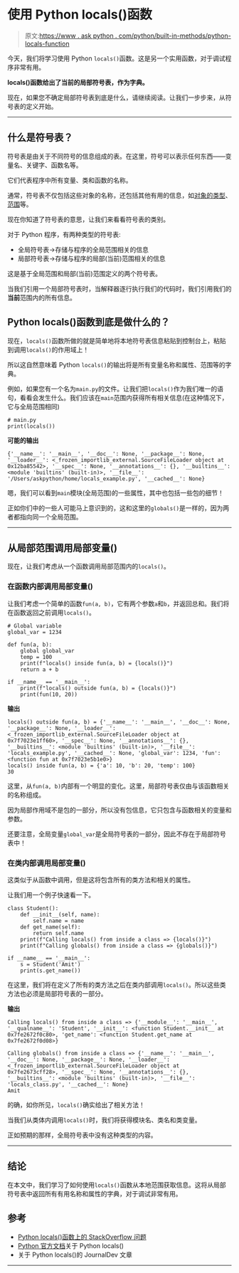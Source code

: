 # 使用 Python locals()函数

> 原文:[https://www . ask python . com/python/built-in-methods/python-locals-function](https://www.askpython.com/python/built-in-methods/python-locals-function)

今天，我们将学习使用 Python `locals()`函数。这是另一个实用函数，对于调试程序非常有用。

**locals()函数给出了当前的局部符号表，作为字典。**

现在，如果您不确定局部符号表到底是什么，请继续阅读。让我们一步步来，从符号表的定义开始。

* * *

## 什么是符号表？

符号表是由关于不同符号的信息组成的表。在这里，符号可以表示任何东西——变量名、关键字、函数名等。

它们代表程序中所有变量、类和函数的名称。

通常，符号表不仅包括这些对象的名称，还包括其他有用的信息，如[对象的类型](https://www.askpython.com/python/oops/python-classes-objects)、[范围](https://www.askpython.com/python/python-namespace-variable-scope-resolution-legb)等。

现在你知道了符号表的意思，让我们来看看符号表的类别。

对于 Python 程序，有两种类型的符号表:

*   全局符号表->存储与程序的全局范围相关的信息
*   局部符号表->存储与程序的局部(当前)范围相关的信息

这是基于全局范围和局部(当前)范围定义的两个符号表。

当我们引用一个局部符号表时，当解释器逐行执行我们的代码时，我们引用我们的**当前**范围内的所有信息。

## Python locals()函数到底是做什么的？

现在，`locals()`函数所做的就是简单地将本地符号表信息粘贴到控制台上，粘贴到调用`locals()`的作用域上！

所以这自然意味着 Python `locals()`的输出将是所有变量名称和属性、范围等的字典。

例如，如果您有一个名为`main.py`的文件。让我们把`locals()`作为我们唯一的语句，看看会发生什么。我们应该在`main`范围内获得所有相关信息(在这种情况下，它与全局范围相同)

```
# main.py
print(locals())

```

**可能的输出**

```
{'__name__': '__main__', '__doc__': None, '__package__': None, '__loader__': <_frozen_importlib_external.SourceFileLoader object at 0x12ba85542>, '__spec__': None, '__annotations__': {}, '__builtins__': <module 'builtins' (built-in)>, '__file__': '/Users/askpython/home/locals_example.py', '__cached__': None}

```

嗯，我们可以看到`main`模块(全局范围)的一些属性，其中也包括一些包的细节！

正如你们中的一些人可能马上意识到的，这和这里的`globals()`是一样的，因为两者都指向同一个全局范围。

* * *

## 从局部范围调用局部变量()

现在，让我们考虑从一个函数调用局部范围内的`locals()`。

### 在函数内部调用局部变量()

让我们考虑一个简单的函数`fun(a, b)`，它有两个参数`a`和`b`，并返回总和。我们将在函数返回之前调用`locals()`。

```
# Global variable
global_var = 1234

def fun(a, b):
    global global_var
    temp = 100
    print(f"locals() inside fun(a, b) = {locals()}")
    return a + b

if __name__ == '__main__':
    print(f"locals() outside fun(a, b) = {locals()}")
    print(fun(10, 20))

```

**输出**

```
locals() outside fun(a, b) = {'__name__': '__main__', '__doc__': None, '__package__': None, '__loader__': <_frozen_importlib_external.SourceFileLoader object at 0x7f7023e1ff60>, '__spec__': None, '__annotations__': {}, '__builtins__': <module 'builtins' (built-in)>, '__file__': 'locals_example.py', '__cached__': None, 'global_var': 1234, 'fun': <function fun at 0x7f7023e5b1e0>}
locals() inside fun(a, b) = {'a': 10, 'b': 20, 'temp': 100}
30

```

这里，从`fun(a, b)`内部有一个明显的变化。这里，局部符号表仅由与该函数相关的名称组成。

因为局部作用域不是包的一部分，所以没有包信息，它只包含与函数相关的变量和参数。

还要注意，全局变量`global_var`是全局符号表的一部分，因此不存在于局部符号表中！

### 在类内部调用局部变量()

这类似于从函数中调用，但是这将包含所有的类方法和相关的属性。

让我们用一个例子快速看一下。

```
class Student():
    def __init__(self, name):
        self.name = name
    def get_name(self):
        return self.name
    print(f"Calling locals() from inside a class => {locals()}")
    print(f"Calling globals() from inside a class => {globals()}")

if __name__ == '__main__':
    s = Student('Amit')
    print(s.get_name())

```

在这里，我们将在定义了所有的类方法之后在类内部调用`locals()`。所以这些类方法也必须是局部符号表的一部分。

**输出**

```
Calling locals() from inside a class => {'__module__': '__main__', '__qualname__': 'Student', '__init__': <function Student.__init__ at 0x7fe2672f0c80>, 'get_name': <function Student.get_name at 0x7fe2672f0d08>}

Calling globals() from inside a class => {'__name__': '__main__', '__doc__': None, '__package__': None, '__loader__': <_frozen_importlib_external.SourceFileLoader object at 0x7fe2673cff28>, '__spec__': None, '__annotations__': {}, '__builtins__': <module 'builtins' (built-in)>, '__file__': 'locals_class.py', '__cached__': None}
Amit

```

的确，如你所见，`locals()`确实给出了相关方法！

当我们从类体内调用`locals()`时，我们将获得模块名、类名和类变量。

正如预期的那样，全局符号表中没有这种类型的内容。

* * *

## 结论

在本文中，我们学习了如何使用`locals()`函数从本地范围获取信息。这将从局部符号表中返回所有有用名称和属性的字典，对于调试非常有用。

## 参考

*   [Python locals()函数上的 StackOverflow 问题](https://stackoverflow.com/questions/40796264/what-does-pythons-locals-do)
*   [Python 官方文档](https://docs.python.org/3.8/library/functions.html#locals)关于 Python locals()
*   关于 Python locals()的 JournalDev 文章

* * *